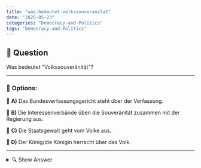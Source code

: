 ```yaml
---
title: "was-bedeutet-volkssouveranitat"
date: "2025-05-23"
categories: "Democracy-and-Politics"
tags: "Democracy-and-Politics"
---
```


## 📌 **Question**

Was bedeutet "Volkssouveränität"?



---

### 📝 **Options:**

🔘 **A)** Das Bundesverfassungsgericht steht über der Verfassung.

🔘 **B)** Die Interessenverbände üben die Souveränität zusammen mit der Regierung aus.

🔘 **C)** Die Staatsgewalt geht vom Volke aus.

🔘 **D)** Der König/die Königin herrscht über das Volk.

---

<details>
  <summary>🔍 Show Answer</summary>

  <p>
💡  <b>Correct Answer:</b>  c
  </p>
  <p>
    📖<b>Explanation:</b>
    Volkssouveränität bezieht sich auf das Prinzip, dass alle staatliche Macht und Autorität letztlich vom Volk ausgehen. Dieses Konzept ist ein Grundsatz demokratischer Systeme, wo die Bürger durch Wahlen oder andere Formen der Beteiligung ihre Vertreter bestimmen und politische Entscheidungen beeinflussen. Historisch gesehen hat sich die Idee der Volkssouveränität als Gegenbewegung zu monarchischen und autoritären Herrschaftsstrukturen entwickelt, bei denen Macht zentralisiert und nicht der Allgemeinheit zugehörig war. In Deutschland ist dieses Prinzip im Grundgesetz verankert und bildet die Basis für das Verständnis moderner Demokratie.
  </p>
</details>
